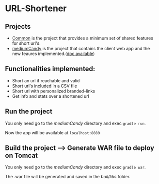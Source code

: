 # URL-Shortener

## Projects

* [Common](common) is the project that provides a minimum set of shared features for short url's.
* [mediumCandy](mediumCandy) is the project that contains the client web app and the new feaures implemented.([doc available](mediumCandy/doc))

## Functionalities implemented:

* Short an url if reachable and valid
* Short url's included in a CSV file
* Short url with personalized branded-links
* Get info and stats over a shortened url


## Run the project
You only need go to the _mediumCandy_ directory and exec `gradle run`.

Now the app will be available at `localhost:8080`


## Build the project --> Generate WAR file to deploy on Tomcat
You only need go to the _mediumCandy_ directory and exec `gradle war`.

The .war file will be generated and saved in the _buil/libs_ folder.

